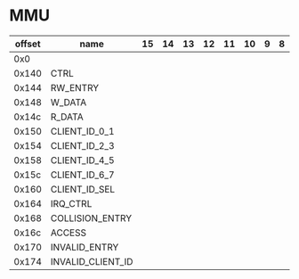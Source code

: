 # MMU

| offset | name              | 15 | 14 | 13 | 12 | 11 | 10 | 9 | 8 | 7 | 6 | 5 | 4 | 3 | 2 | 1 | 0 | notes |
|--------|-------------------|----|----|----|----|----|----|---|---|---|---|---|---|---|---|---|---|-------|
| 0x0    |                   |    |    |    |    |    |    |   |   |   |   |   |   |   |   |   |   |       |
| 0x140  | CTRL              |    |    |    |    |    |    |   |   |   |   |   |   |   |   |   |   |       |
| 0x144  | RW_ENTRY          |    |    |    |    |    |    |   |   |   |   |   |   |   |   |   |   |       |
| 0x148  | W_DATA            |    |    |    |    |    |    |   |   |   |   |   |   |   |   |   |   |       |
| 0x14c  | R_DATA            |    |    |    |    |    |    |   |   |   |   |   |   |   |   |   |   |       |
| 0x150  | CLIENT_ID_0_1     |    |    |    |    |    |    |   |   |   |   |   |   |   |   |   |   |       |
| 0x154  | CLIENT_ID_2_3     |    |    |    |    |    |    |   |   |   |   |   |   |   |   |   |   |       |
| 0x158  | CLIENT_ID_4_5     |    |    |    |    |    |    |   |   |   |   |   |   |   |   |   |   |       |
| 0x15c  | CLIENT_ID_6_7     |    |    |    |    |    |    |   |   |   |   |   |   |   |   |   |   |       |
| 0x160  | CLIENT_ID_SEL     |    |    |    |    |    |    |   |   |   |   |   |   |   |   |   |   |       |
| 0x164  | IRQ_CTRL          |    |    |    |    |    |    |   |   |   |   |   |   |   |   |   |   |       |
| 0x168  | COLLISION_ENTRY   |    |    |    |    |    |    |   |   |   |   |   |   |   |   |   |   |       |
| 0x16c  | ACCESS            |    |    |    |    |    |    |   |   |   |   |   |   |   |   |   |   |       |
| 0x170  | INVALID_ENTRY     |    |    |    |    |    |    |   |   |   |   |   |   |   |   |   |   |       |
| 0x174  | INVALID_CLIENT_ID |    |    |    |    |    |    |   |   |   |   |   |   |   |   |   |   |       |
